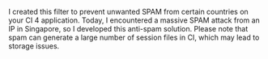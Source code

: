 I created this filter to prevent unwanted SPAM from certain countries on your CI 4 application. Today, I encountered a massive SPAM attack from an IP in Singapore, so I developed this anti-spam solution. Please note that spam can generate a large number of session files in CI, which may lead to storage issues.
